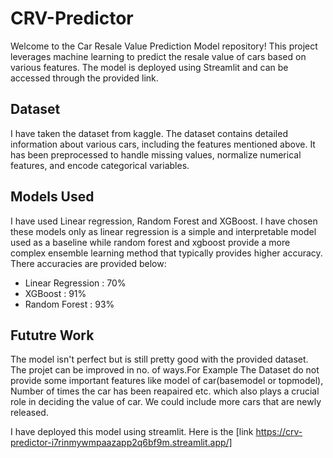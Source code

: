 # CRV-Predictor
Welcome to the Car Resale Value Prediction Model repository! This project leverages machine learning to predict the resale value of cars based on various features. The model is deployed using Streamlit and can be accessed through the provided link.
## Dataset
I have taken the dataset from kaggle. The dataset contains detailed information about various cars, including the features mentioned above. It has been preprocessed to handle missing values, normalize numerical features, and encode categorical variables.
## Models Used
I have used Linear regression, Random Forest and XGBoost. I have chosen these models only as linear regression is a simple and interpretable model used as a baseline while random forest and xgboost provide a more complex ensemble learning method that typically provides higher accuracy. There accuracies are provided below:
- Linear Regression : 70%
- XGBoost : 91%
- Random Forest : 93%
## Fututre Work
The model isn't perfect but is still pretty good with the provided dataset.
The projet can be improved in no. of ways.For Example The Dataset do not provide some important features like model of car(basemodel or topmodel), Number of times the car has been reapaired etc. which also plays a crucial role in deciding the value of car. We could include more cars that are newly released.

I have deployed this model using streamlit. Here is the [link https://crv-predictor-i7rinmywmpaazapp2q6bf9m.streamlit.app/]

